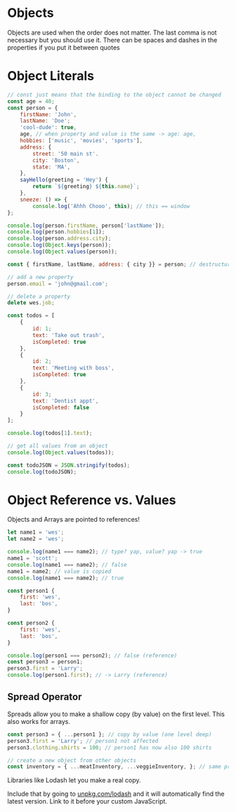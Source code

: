 # Objects

Objects are used when the order does not matter. The last comma is not necessary but you should use it. There can be spaces and dashes in the properties if you put it between quotes

# Object Literals

```jsx
// const just means that the binding to the object cannot be changed
const age = 40;
const person = {
	firstName: 'John',
	lastName: 'Doe';
	'cool-dude': true,
	age, // when property and value is the same -> age: age,
	hobbies: ['music', 'movies', 'sports'],
	address: {
		street: '50 main st'.
		city: 'Boston',
		state: 'MA',
	},
	sayHello(greeting = 'Hey') {
		return `${greeting} ${this.name}`;
	},
	sneeze: () => {
		console.log('Ahhh Chooo', this); // this == window
};

console.log(person.firstName, person['lastName']);
console.log(person.hobbies[1]);
console.log(person.address.city);
console.log(Object.keys(person));
console.log(Object.values(person));

const { firstName, lastName, address: { city }} = person; // destructuring

// add a new property
person.email = 'john@gmail.com';

// delete a property
delete wes.job;

const todos = [
	{
		id: 1;
		text: 'Take out trash',
		isCompleted: true
	},
	{
		id: 2;
		text: 'Meeting with boss',
		isCompleted: true
	},
	{
		id: 3;
		text: 'Dentist appt',
		isCompleted: false
	}
];

console.log(todos[1].text);

// get all values from an object
console.log(Object.values(todos));

const todoJSON = JSON.stringify(todos);
console.log(todoJSON);
```

# Object Reference vs. Values

Objects and Arrays are pointed to references!

```jsx
let name1 = 'wes';
let name2 = 'wes';

console.log(name1 === name2); // type? yap, value? yap -> true
name1 = 'scott';
console.log(name1 === name2); // false
name1 = name2; // value is copied
console.log(name1 === name2); // true

const person1 {
	first: 'wes',
	last: 'bos',
}

const person2 {
	first: 'wes',
	last: 'bos',
}

console.log(person1 === person2); // false (reference)
const person3 = person1;
person3.first = 'Larry';
console.log(person1.first); // -> Larry (reference)
```

## Spread Operator

Spreads allow you to make a shallow copy (by value) on the first level. This also works for arrays.

```jsx
const person3 = { ...person1 }; // copy by value (one level deep)
person3.first = 'Larry'; // person1 not affected
person3.clothing.shirts = 100; // person1 has now also 100 shirts

// create a new object from other objects
const inventory = { ...meatInventory, ...veggieInventory, }; // same properties get overwritten
```

Libraries like Lodash let you make a real copy.

Include that by going to [unpkg.com/lodash](http://unpkg.com/lodash) and it will automatically find the latest version. Link to it before your custom JavaScript.

